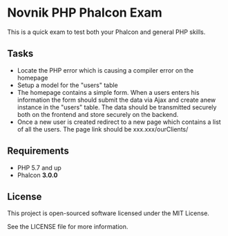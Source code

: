 Novnik PHP Phalcon Exam
=======================

This is a quick exam to test both your Phalcon and general PHP skills.

Tasks
--------

* Locate the PHP error which is causing a compiler error on the homepage
* Setup a model for the "users" table
* The homepage contains a simple form. When a users enters his information the form should submit the data via Ajax and create anew instance in the "users" table. The data should be transmitted securely both on the frontend and store securely on the backend.
* Once a new user is created redirect to a new page which contains a list of all the users. The page link should be xxx.xxx/ourClients/

Requirements
------------

* PHP 5.7 and up
* Phalcon **3.0.0**

License
-------

This project is open-sourced software licensed under the MIT License.

See the LICENSE file for more information.
